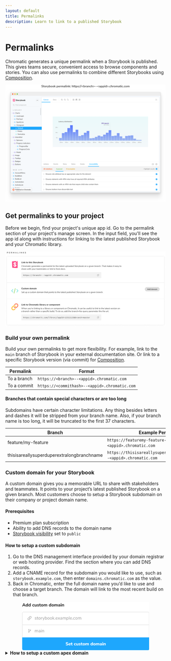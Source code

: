 ```yaml
---
layout: default
title: Permalinks
description: Learn to link to a published Storybook
---
```


# Permalinks

Chromatic generates a unique permalink when a Storybook is published. This gives teams secure, convenient access to browse components and stories. You can also use permalinks to combine different Storybooks using [Composition](composition).

![Published Storybook](img/published-storybook.png)

## Get permalinks to your project

Before we begin, find your project's unique app id. Go to the permalink section of your project's manage screen. In the input field, you'll see the app id along with instructions for linking to the latest published Storybook and your Chromatic library.

![Permalinks on the Manage screen](img/permalinks.png)

### Build your own permalink

Build your own permalinks to get more flexibility. For example, link to the `main` branch of Storybook in your external documentation site. Or link to a specific Storybook version (via commit) for [Composition](composition).

| Permalink   | Format                                        |
| ----------- | --------------------------------------------- |
| To a branch | `https://<branch>--<appid>.chromatic.com`     |
| To a commit | `https://<commithash>--<appid>.chromatic.com` |

#### Branches that contain special characters or are too long

Subdomains have certain character limitations. Any thing besides letters and dashes it will be stripped from your branch name. Also, if your branch name is too long, it will be truncated to the first 37 characters.

| Branch   | Example Permalink|
| ----------- | --------------------------------------------- |
| feature/my-feature | `https://featuremy-feature--<appid>.chromatic.com`     |
| thisisareallysuperduperextralongbranchname | `https://thisisareallysuperduperextralongbranc--<appid>.chromatic.com` |

### Custom domain for your Storybook

A custom domain gives you a memorable URL to share with stakeholders and teammates. It points to your project’s latest published Storybook on a given branch. Most customers choose to setup a Storybook subdomain on their company or project domain name.

#### Prerequisites

- Premium plan subscription
- Ability to add DNS records to the domain name
- [Storybook visibility](https://www.chromatic.com/docs/collaborators#visibility) set to `public`

#### How to setup a custom subdomain

1. Go to the DNS management interface provided by your domain registrar or web hosting provider. Find the section where you can add DNS records.
2. Add a CNAME record for the subdomain you would like to use, such as `storybook.example.com`, then enter `domains.chromatic.com` as the value.
3. Back in Chromatic, enter the full domain name you’d like to use and choose a target branch. The domain will link to the most recent build on that branch.

<img src="img/permalinks-custom-domain-form.png" alt="permalinks custom domain" style="width: 400px; display:block; margin: 0 auto;">

<details>
<summary><b>How to setup a custom apex domain</b></summary>

1. Go to the DNS management interface provided by your domain registrar or web hosting provider. Find the section where you can add DNS records.
2. Add an **A** record for the root you would like to use, such as `example.com`, then enter `34.120.230.5` as the value.
3. Add a **TXT** record for the root domain and set `apex=domains.chromatic.com` as its value.
4. Back in Chromatic, enter the full domain name you’d like to use and choose a target branch. The domain will link to the most recent build on that branch.

<img src="img/permalinks-custom-domain-form.png" alt="permalinks custom domain" style="width: 400px; display:block; margin: 0 auto;">

</details>
